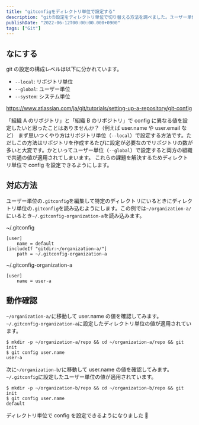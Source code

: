 ```yaml
---
title: "gitconfigをディレクトリ単位で設定する"
description: "gitの設定をディレクトリ単位で切り替える方法を調べました。ユーザー単位の.gitconfigを編集し、特定のディレクトリで異なる設定を適用する手順を解説しました。"
publishDate: "2022-06-12T00:00:00.000+0900"
tags: ["Git"]
---
```


## なにする

git の設定の構成レベルは以下に分かれています。

- `--local`: リポジトリ単位
- `--global`: ユーザー単位
- `--system`: システム単位

https://www.atlassian.com/ja/git/tutorials/setting-up-a-repository/git-config

「組織 A のリポジトリ」と「組織 B のリポジトリ」で config に異なる値を設定したいと思ったことはありませんか？（例えば user.name や user.email など）
まず思いつくやり方はリポジトリ単位（`--local`）で設定する方法です。ただしこの方法はリポジトリを作成するたびに設定が必要なのでリポジトリの数が多いと大変です。かといってユーザー単位（`--global`）で設定すると両方の組織で共通の値が適用されてしまいます。
これらの課題を解決するためディレクトリ単位で config を設定できるようにします。

## 対応方法

ユーザー単位の`.gitconfig`を編集して特定のディレクトリにいるときにディレクトリ単位の`.gitconfig`を読み込むようにします。この例では`~/organization-a/`にいるとき`~/.gitconfig-organization-a`を読み込みます。

~/.gitconfig

```
[user]
    name = default
[includeIf "gitdir:~/organization-a/"]
  	path = ~/.gitconfig-organization-a
```

~/.gitconfig-organization-a

```
[user]
    name = user-a
```

## 動作確認

`~/organization-a/`に移動して user.name の値を確認してみます。`~/.gitconfig-organization-a`に設定したディレクトリ単位の値が適用されています。

```shell
$ mkdir -p ~/organization-a/repo && cd ~/organization-a/repo && git init
$ git config user.name
user-a
```

次に`~/organization-b/`に移動して user.name の値を確認してみます。`~/.gitconfig`に設定したユーザー単位の値が適用されています。

```shell
$ mkdir -p ~/organization-b/repo && cd ~/organization-b/repo && git init
$ git config user.name
default
```

ディレクトリ単位で config を設定できるようになりました 🎉
